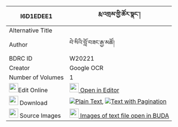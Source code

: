 |I6D1EDEE1|རྨ་འགྲམ་གྱི་ཚོར་སྣང་། 
| --- | --- 
|Alternative Title |
|Author| བེ་སིའི་བློ་བཟང་རྒྱ་མཚོ།
|BDRC ID | W20221
|Creator | Google OCR
|Number of Volumes| 1
|<img width="25" src="https://img.icons8.com/color/25/000000/edit-property.png">Edit Online| [<img width="25" src="https://avatars.githubusercontent.com/u/45091458?s=200&v=4"> Open in Editor](http://editor.openpecha.org/I6D1EDEE1)
|<img width="25" src="https://img.icons8.com/fluent/48/000000/download-2.png"/>  Download | [![](https://img.icons8.com/color/20/000000/txt.png)Plain Text](https://github.com/Openpecha/I6D1EDEE1/releases/download/v2/ma_dram_gyi_tsor_nang_plain_I6D1EDEE1.zip), [![](https://img.icons8.com/color/20/000000/txt.png)Text with Pagination](https://github.com/Openpecha/I6D1EDEE1/releases/download/v2/ma_dram_gyi_tsor_nang_pages_I6D1EDEE1.zip)
|<img width="25" src="https://img.icons8.com/plasticine/100/000000/pictures-folder.png"/>  Source Images | [<img width="25" src="https://library.bdrc.io/icons/BUDA-small.svg"> Images of text file open in BUDA](https://library.bdrc.io/show/bdr:W20221)